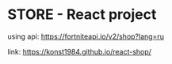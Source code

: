 # STORE - React project 
using api: https://fortniteapi.io/v2/shop?lang=ru

link: https://konst1984.github.io/react-shop/